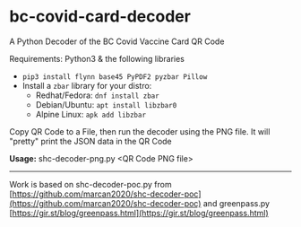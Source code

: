 # bc-covid-card-decoder
A Python Decoder of the BC Covid Vaccine Card QR Code

Requirements: Python3 & the following libraries
* `pip3 install flynn base45 PyPDF2 pyzbar Pillow`
* Install a `zbar` library for your distro:
	* Redhat/Fedora: `dnf install zbar` 
	* Debian/Ubuntu: `apt install libzbar0` 
	* Alpine Linux:  `apk add libzbar`


Copy QR Code to a File, then run the decoder using the PNG file. It will "pretty" print the JSON data in the QR Code


**Usage:** shc-decoder-png.py &lt;QR Code PNG file&gt;

---

Work is based on shc-decoder-poc.py	from [https://github.com/marcan2020/shc-decoder-poc](https://github.com/marcan2020/shc-decoder-poc)
and greenpass.py [https://gir.st/blog/greenpass.html](https://gir.st/blog/greenpass.html)

